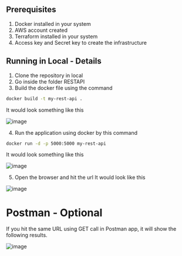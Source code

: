 

## Prerequisites

1) Docker installed in your system
2) AWS account created
3) Terraform installed in your system
4) Access key and Secret key to create the infrastructure

## Running in Local - Details

1) Clone the repository in local
2) Go inside the folder RESTAPI
3) Build the docker file using the command
```bash
docker build -t my-rest-api .
```
It would look something like this

![image](https://github.com/maeydhaw/xalts_assignment/assets/88104259/9f251ad7-2644-4cb9-a228-46e1aafeab65)

4)  Run the application using docker by this command
```bash
docker run -d -p 5000:5000 my-rest-api
```
It would look something like this

![image](https://github.com/maeydhaw/xalts_assignment/assets/88104259/45cf9853-87c1-4ae1-adee-2cde8d45d6a0)

5) Open the browser and hit the url
   It would look like this

![image](https://github.com/maeydhaw/xalts_assignment/assets/88104259/8be3eb9c-9c71-4d40-8024-90ad9d273b5b)

# Postman - Optional

If you hit the same URL using GET call in Postman app, it will show the following results.

![image](https://github.com/maeydhaw/xalts_assignment/assets/88104259/b87cf441-41ef-422e-b49d-53a26d4b1aa8)

